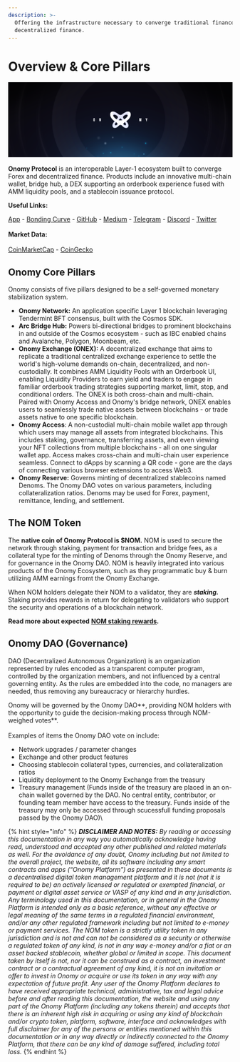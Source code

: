 ```yaml
---
description: >-
  Offering the infrastructure necessary to converge traditional finance with
  decentralized finance.
---
```


# Overview & Core Pillars

![](<.gitbook/assets/black header.png>)

**Onomy Protocol** is an interoperable Layer-1 ecosystem built to converge Forex and decentralized finance. Products include an innovative multi-chain wallet, bridge hub, a DEX supporting an orderbook experience fused with AMM liquidity pools, and a stablecoin issuance protocol.

**Useful Links:**

[App](https://app.onomy.io) - [Bonding Curve](https://bco.onomy.io) - [GitHub](https://github.com/onomyprotocol/) - [Medium](https://medium.com/onomy-protocol) - [Telegram](http://t.me/onomyprotocol) - [Discord](https://discord.gg/onomy) - [Twitter](https://twitter.com/OnomyProtocol)\
\
**Market Data:** \
\
[CoinMarketCap](https://coinmarketcap.com/currencies/onomy-protocol/) - [CoinGecko](https://www.coingecko.com/en/coins/onomy-protocol)

## Onomy Core Pillars

Onomy consists of five pillars designed to be a self-governed monetary stabilization system.

* **Onomy Network:** An application specific Layer 1 blockchain leveraging Tendermint BFT consensus, built with the Cosmos SDK.
* **Arc Bridge Hub:** Powers bi-directional bridges to prominent blockchains in and outside of the Cosmos ecosystem - such as IBC enabled chains and Avalanche, Polygon, Moonbeam, etc.
* **Onomy Exchange (ONEX):** A decentralized exchange that aims to replicate a traditional centralized exchange experience to settle the world's high-volume demands on-chain, decentralized, and non-custodially. It combines AMM Liquidity Pools with an Orderbook UI, enabling Liquidity Providers to earn yield and traders to engage in familiar orderbook trading strategies supporting market, limit, stop, and conditional orders. The ONEX is both cross-chain and multi-chain. Paired with Onomy Access and Onomy's bridge network, ONEX enables users to seamlessly trade native assets between blockchains - or trade assets native to one specific blockchain.
* **Onomy Access**: A non-custodial multi-chain mobile wallet app through which users may manage all assets from integrated blockchains. This includes staking, governance, transferring assets, and even viewing your NFT collections from multiple blockchains - all on one singular wallet app. Access makes cross-chain and multi-chain user experience seamless. Connect to dApps by scanning a QR code - gone are the days of connecting various browser extensions to access Web3.
* **Onomy Reserve:** Governs minting of decentralized stablecoins named Denoms. The Onomy DAO votes on various parameters, including collateralization ratios. Denoms may be used for Forex, payment, remittance, lending, and settlement.

## The NOM Token

The **native coin of Onomy Protocol is $NOM.** NOM is used to secure the network through staking, payment for transaction and bridge fees, as a collateral type for the minting of Denoms through the Onomy Reserve, and for governance in the Onomy DAO. NOM is heavily integrated into various products of the Onomy Ecosystem, such as they programmatic buy & burn utilizing AMM earnings fromt the Onomy Exchange.

When NOM holders delegate their NOM to a validator, they are _**staking.**_ Staking provides rewards in return for delegating to validators who support the security and operations of a blockchain network.

**Read more about expected** [**NOM staking rewards**](validators-staking/incentives-and-staking-rewards.md)**.**

## Onomy DAO (Governance)

DAO (Decentralized Autonomous Organization) is an organization represented by rules encoded as a transparent computer program, controlled by the organization members, and not influenced by a central governing entity. As the rules are embedded into the code, no managers are needed, thus removing any bureaucracy or hierarchy hurdles.

Onomy will be governed by the Onomy DAO**, providing NOM holders with the opportunity to guide the decision-making process through NOM-weighed votes**. \
\
Examples of items the Onomy DAO vote on include:

* Network upgrades / parameter changes
* Exchange and other product features
* Choosing stablecoin collateral types, currencies, and collateralization ratios
* Liquidity deployment to the Onomy Exchange from the treasury
* Treasury management (Funds inside of the treasury are placed in an on-chain wallet governed by the DAO. No central entity, contributor, or founding team member have access to the treasury. Funds inside of the treasury may only be accessed through scucessfull funding proposals passed by the Onomy DAO)\


{% hint style="info" %}
_**DISCLAIMER AND NOTES:** By reading or accessing this documentation in any way you automatically acknowledge having read, understood and accepted any other published and related materials as well. For the avoidance of any doubt, Onomy including but not limited to the overall project, the website, all its software including any smart contracts and apps (“Onomy Platform”) as presented in these documents is a decentralised digital token management platform and it is not (not it is required to be) an actively licensed or regulated or exempted financial, or payment or digital asset service or VASP of any kind and in any jurisdiction. Any terminology used in this documentation, or in general in the Onomy Platform is intended only as a basic reference, without any effective or legal meaning of the same terms in a regulated financial environment, and/or any other regulated framework including but not limited to e-money or payment services. The NOM token is a strictly utility token in any jurisdiction and is not and can not be considered as a security or otherwise a regulated token of any kind, is not in any way e-money and/or a fiat or an asset backed stablecoin, whether global or limited in scope. This document taken by itself is not, nor it can be construed as a contract, an investment contract or a contractual agreement of any kind, it is not an invitation or offer to invest in Onomy or acquire or use its token in any way with any expectation of future profit. Any user of the Onomy Platform declares to have received appropriate technical, administrative, tax and legal advice before and after reading this documentation, the website and using any part of the Onomy Platform (including any tokens therein) and accepts that there is an inherent high risk in acquiring or using any kind of blockchain and/or crypto token, platform, software, interface and acknowledges with full disclaimer for any of the persons or entities mentioned within this documentation or in any way directly or indirectly connected to the Onomy Platform, that there can be any kind of damage suffered, including total loss._
{% endhint %}

##
